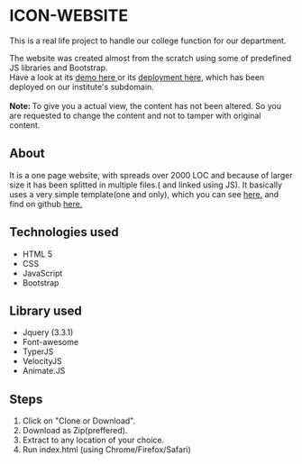 # ICON-WEBSITE
This is a real life project to handle our college function for our department.
<p>
 The website was created almost from the scratch using some of predefined JS libraries and Bootstrap.
 <br>
 Have a look at its <a href="https://harikishorepec.github.io/ICON-WEBSITE/"> demo here </a> or its  <a href="http://icon2k19.pec.edu"> deployment here</a>, which has been deployed on our institute's subdomain.<br><br>
  <b>Note: </b> To give you a actual view, the content has not been altered. So you are requested to change the content and not to tamper with original content.
  <br>
  
  <h2>About</h2>
  <p>
  It is a one page website, with spreads over 2000 LOC  and because of larger size it has been splitted in multiple files.( and linked using JS). It basically uses a very simple template(one and only), which you can see <a href="https://blackrockdigital.github.io/startbootstrap-scrolling-nav" target="_blank" >here.</a> and find on github <a href="https://github.com/BlackrockDigital/startbootstrap-scrolling-nav" target='_blank' >here.</a> 
  </p>
  
 <h2>Technologies used</h2>
  <ul>
  <li>HTML 5</li>
  <li>CSS</li>
  <li>JavaScript</li>
  <li>Bootstrap</li>
  </ul>
    
 <h2>Library used</h2>
  <ul>
  
  <li>Jquery (3.3.1)</li>
  <li>Font-awesome</li>
  <li>TyperJS</li>
  <li>VelocityJS</li>
  <li>Animate.JS</li>
  </ul>

<h2>Steps </h2>
<ol>
  <li>Click on "Clone or Download".</li>
  <li>Download as Zip(preffered).</li>
  <li>Extract to any location of your choice.</li>
  <li>Run index.html (using Chrome/Firefox/Safari)</li>
  </ol>
  
 
